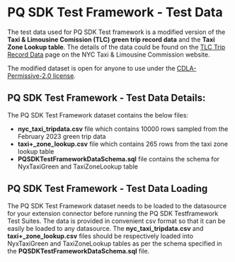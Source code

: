 # PQ SDK Test Framework - Test Data

The test data used for PQ SDK Test framework is a modified version of the **Taxi & Limousine Comission (TLC) green trip
record data** and the **Taxi Zone Lookup table**. The details of the data could be found on the
[TLC Trip Record Data](https://www.nyc.gov/site/tlc/about/tlc-trip-record-data.page) page on the NYC Taxi & Limousine
Commission website.

The modified dataset is open for anyone to use under the [CDLA-Permissive-2.0 license](https://cdla.dev/permissive-2-0/). 

## PQ SDK Test Framework - Test Data Details:

The PQ SDK Test Framework dataset contains the below files:

- **nyc_taxi_tripdata.csv** file which contains 10000 rows sampled from the February 2023 green trip data
- **taxi+\_zone_lookup.csv** file which contains 265 rows from the taxi zone lookup table
- **PQSDKTestFrameworkDataSchema.sql** file contains the schema for NyxTaxiGreen and TaxiZoneLookup table

## PQ SDK Test Framework - Test Data Loading

The PQ SDK Test Framework dataset needs to be loaded to the datasource for your extension connector before running the
PQ SDK Testframework Test Suites. The data is provided in convenient csv format so that it can be easily be loaded to
any datasource. The **nyc_taxi_tripdata.csv** and **taxi+\_zone_lookup.csv** files should be respectively loaded into
NyxTaxiGreen and TaxiZoneLookup tables as per the schema specified in the **PQSDKTestFrameworkDataSchema.sql** file.
